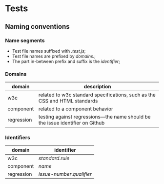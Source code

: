 # Tests

## Naming conventions

### Name segments

- Test file names suffixed with _.test.js_;
- Test file names are prefixed by _domains._;
- The part in-between prefix and suffix is the _identifier_;

### Domains

| domain     | description                                                                         |
| ---------- | ----------------------------------------------------------------------------------- |
| w3c        | related to w3c standard specifications, such as the CSS and HTML standards          |
| component  | related to a component behavior                                                     |
| regression | testing against regressions&mdash;the name should be the issue identifier on Github |

### Identifiers

| domain     | identifier                 |
| ---------- | -------------------------- |
| w3c        | _standard_._rule_          |
| component  | _name_                     |
| regression | _issue-number_._qualifier_ |
